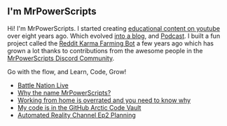 ## I'm MrPowerScripts

Hi! I'm MrPowerScripts. I started creating [educational content on youtube](https://youtube.com/mrpowerscripts) over eight years ago. Which evolved [into a blog](https://mrpowerscripts.com), and [Podcast](https://anchor.fm/mrpowerscripts). I built a fun project called the [Reddit Karma Farming Bot](https://github.com/MrPowerScripts/reddit-karma-farming-bot) a few years ago which has grown a lot thanks to contributions from the awesome people in the [MrPowerScripts Discord Community](https://bit.ly/mrps-discord). 

Go with the flow, and Learn, Code, Grow!

<!--START_SECTION:feed-->
* [Battle Nation Live](https:&#x2F;&#x2F;mrpowerscripts.com&#x2F;battle-nation-live&#x2F;)
* [Why the name MrPowerScripts?](https:&#x2F;&#x2F;mrpowerscripts.com&#x2F;why-mrpowerscripts&#x2F;)
* [Working from home is overrated and you need to know why](https:&#x2F;&#x2F;mrpowerscripts.com&#x2F;home-office-overrated&#x2F;)
* [My code is in the GitHub Arctic Code Vault](https:&#x2F;&#x2F;mrpowerscripts.com&#x2F;github-arctic-code-vault&#x2F;)
* [Automated Reality Channel Ep2 Planning](https:&#x2F;&#x2F;mrpowerscripts.com&#x2F;arc-episode-two&#x2F;)
<!--END_SECTION:feed-->
